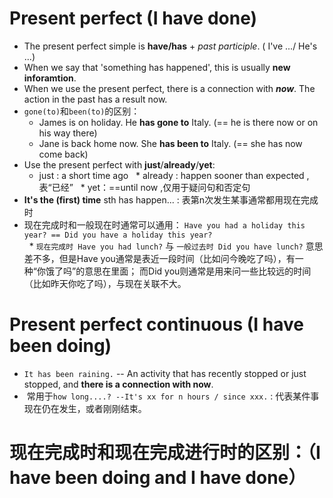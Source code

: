 # Present perfect (I have done)
* The present perfect simple is **have/has** + *past participle*. ( I've .../ He's ...)
* When we say that 'something has happened', this is usually **new inforamtion**.
* When we use the present perfect, there is a connection with ***now***. The action in the past has a result now.
* `gone(to)`和`been(to)`的区别：
    * James is on holiday. He **has gone to** Italy. (== he is there now or on his way there)
    * Jane is back home now. She **has been to** Italy. (== she has now come back)
* Use the present perfect with **just**/**already**/**yet**:
   * just : a short time ago
   * already : happen sooner than expected ,表“已经”
   * yet：==until now ,仅用于疑问句和否定句
* **It's the (first) time** sth has happen... : 表第n次发生某事通常都用现在完成时
* 现在完成时和一般现在时通常可以通用： `Have you had a holiday this year? == Did you have a holiday this year?`  
   * `现在完成时 Have you had lunch?` 与 `一般过去时 Did you have lunch?` 意思差不多，但是Have you通常是表近一段时间（比如问今晚吃了吗），有一种“你饿了吗”的意思在里面； 而Did you则通常是用来问一些比较远的时间（比如昨天你吃了吗），与现在关联不大。

# Present perfect continuous (I have been doing)
* `It has been raining.` -- An activity that has recently stopped or just stopped, and **there is a connection with now**.
*  常用于`how long....? --It's xx for n hours / since xxx.` : 代表某件事现在仍在发生，或者刚刚结束。

# 现在完成时和现在完成进行时的区别：（I have been doing and I have done）

